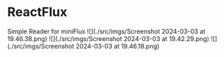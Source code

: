 # ReactFlux
Simple Reader for miniFlux
![](./src/imgs/Screenshot 2024-03-03 at 19.46.38.png)
![](./src/imgs/Screenshot 2024-03-03 at 19.42.29.png)
![](./src/imgs/Screenshot 2024-03-03 at 19.46.18.png)